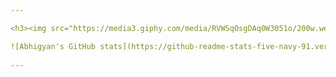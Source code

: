 ```yaml
---

<h3><img src="https://media3.giphy.com/media/RVWSqOsgDAq0W3051o/200w.webp?cid=ecf05e47w41ko9xnwqkbtc631kp2qfjxk976kijjrtg7kffm&rid=200w.webp&ct=s" width="30" />My Stats</h3>

![Abhigyan's GitHub stats](https://github-readme-stats-five-navy-91.vercel.app/api?username=abhigyanmadhukalya&show_icons=true&theme=vision-friendly-dark) [![GitHub Streak](https://streak-stats.demolab.com?user=abhigyanmadhukalya&theme=dark&background=000000)](https://git.io/streak-stats)
  
---
```


